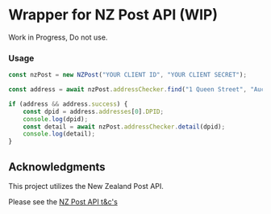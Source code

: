 # Wrapper for NZ Post API (WIP)

Work in Progress, Do not use.

### Usage

```ts
const nzPost = new NZPost("YOUR CLIENT ID", "YOUR CLIENT SECRET");

const address = await nzPost.addressChecker.find("1 Queen Street", "Auckland");

if (address && address.success) {
    const dpid = address.addresses[0].DPID;
    console.log(dpid);
    const detail = await nzPost.addressChecker.detail(dpid);
    console.log(detail);
}
```

## Acknowledgments

This project utilizes the New Zealand Post API. 

Please see the [NZ Post API t&c's](https://www.nzpost.co.nz/business/terms-and-conditions/terms-and-conditions-for-api-use)